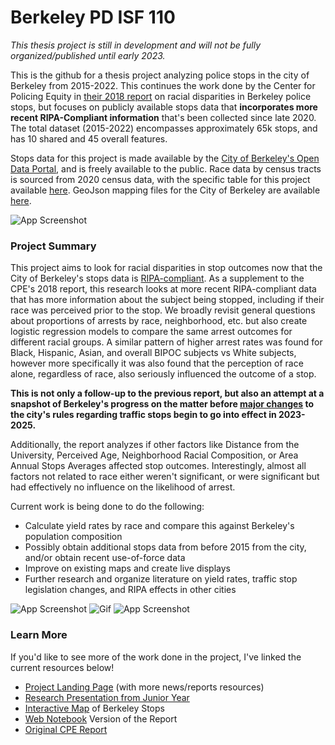 # Berkeley PD ISF 110
 
*This thesis project is still in development and will not be fully organized/published until early 2023.*
 
This is the github for a thesis project analyzing police stops in the city of Berkeley from 2015-2022. This continues the work done by the Center for Policing Equity in [their 2018 report](https://newspack-berkeleyside-cityside.s3.amazonaws.com/wp-content/uploads/2018/05/Berkeley-Report-May-2018.pdf) on racial disparities in Berkeley police stops, but focuses on publicly available stops data that **incorporates more recent RIPA-Compliant information** that's been collected since late 2020. The total dataset (2015-2022) encompasses approximately 65k stops, and has 10 shared and 45 overall features.  

Stops data for this project is made available by the [City of Berkeley's Open Data Portal](https://data.cityofberkeley.info/), and is freely available to the public. Race data by census tracts is sourced from 2020 census data, with the specific table for this project available [here](https://data.census.gov/cedsci/table?t=Race%20and%20Ethnicity&g=1400000US060014,06001421100,06001421200,06001421300,06001421400,06001421500,06001421600,06001421700,06001421800,06001421900,06001422000,06001422100,06001422200,06001422300,06001422400,06001422500). GeoJson mapping files for the City of Berkeley are available [here](https://data.cityofberkeley.info/Public-Safety/Berkeley-PD-Police-Beats-2015-2016/hccy-runn#:~:text=Shapefile-,GeoJSON,-Download%20a%20non).
  
![App Screenshot](https://github.com/kch0p/BPD-Stops-Thesis-Project/blob/main/GitHub%20Presentation%20Files/Berkeley%20PD%20-%20Stop%20Data%20(October%201%202020%20-%20Present)%20Open%20Data%20City%20of%20Berkeley.png)

  


### Project Summary

This project aims to look for racial disparities in stop outcomes now that the City of Berkeley's stops data is [RIPA-compliant](https://post.ca.gov/Racial-and-Identity-Profiling-Act). As a supplement to the CPE's 2018 report, this research looks at more recent RIPA-compliant data that has more information about the subject being stopped, including if their race was perceived prior to the stop. We broadly revisit general questions about proportions of arrests by race, neighborhood, etc. but also create logistic regression models to compare the same arrest outcomes for different racial groups. A similar pattern of higher arrest rates was found for Black, Hispanic, Asian, and overall BIPOC subjects vs White subjects, however more specifically it was also found that the perception of race alone, regardless of race, also seriously influenced the outcome of a stop. 

**This is not only a follow-up to the previous report, but also an attempt at a snapshot of Berkeley's progress on the matter before [major changes](https://www.berkeleyside.org/2022/05/06/berkeley-city-council-approves-police-reimagining-package) to the city's rules regarding traffic stops begin to go into effect in 2023-2025.**

Additionally, the report analyzes if other factors like Distance from the University, Perceived Age, Neighborhood Racial Composition, or Area Annual Stops Averages affected stop outcomes. Interestingly, almost all factors not related to race either weren't significant, or were significant but had effectively no influence on the likelihood of arrest. 

Current work is being done to do the following: 
* Calculate yield rates by race and compare this against Berkeley's population composition
* Possibly obtain additional stops data from before 2015 from the city, and/or obtain recent use-of-force data
* Improve on existing maps and create live displays
* Further research and organize literature on yield rates, traffic stop legislation changes, and RIPA effects in other cities


![App Screenshot](https://github.com/kch0p/BPD-Stops-Thesis-Project/blob/main/GitHub%20Presentation%20Files/Duration%20Boxplot%20by%20Race%20(TEXT).png)
![Gif](https://github.com/kch0p/BPD-Stops-Thesis-Project/blob/main/GitHub%20Presentation%20Files/map_preview_gif.gif)
![App Screenshot](https://github.com/kch0p/BPD-Stops-Thesis-Project/blob/main/GitHub%20Presentation%20Files/logit_model_comparison.png)



### Learn More 
If you'd like to see more of the work done in the project, I've linked the current resources below!
* [Project Landing Page](https://www.notion.so/karatechop/ISF-BPD-Analysis-Landing-Page-162fb1015f8c4ff38b269d93c40ca216) (with more news/reports resources)
* [Research Presentation from Junior Year](https://docs.google.com/presentation/d/1gxzAV4evgyhWNZ6g-F8-rggxMzqc0GQfbHAsvXd6KUs/edit#slide=id.p)
* [Interactive Map](https://rawcdn.githack.com/kch0p/BPD-Stops-Thesis-Project/1bd281fb61243587499ac4c364757e938e14d491/Exports/Interactive%20Full%20Heatmap.html) of Berkeley Stops
* [Web Notebook](https://rawcdn.githack.com/kch0p/BPD-Stops-Thesis-Project/30dad330a101c7a2836556e974190913f5fb65ca/Exports/Final%20Exports/Web%20Presentation/Web%20Presentation%20(BPD%20PROJECT).html) Version of the Report
* [Original CPE Report](https://newspack-berkeleyside-cityside.s3.amazonaws.com/wp-content/uploads/2018/05/Berkeley-Report-May-2018.pdf)

